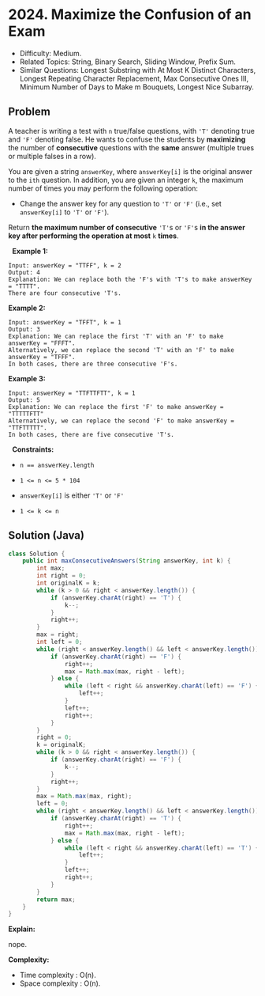 # 2024. Maximize the Confusion of an Exam

- Difficulty: Medium.
- Related Topics: String, Binary Search, Sliding Window, Prefix Sum.
- Similar Questions: Longest Substring with At Most K Distinct Characters, Longest Repeating Character Replacement, Max Consecutive Ones III, Minimum Number of Days to Make m Bouquets, Longest Nice Subarray.

## Problem

A teacher is writing a test with ```n``` true/false questions, with ```'T'``` denoting true and ```'F'``` denoting false. He wants to confuse the students by **maximizing** the number of **consecutive** questions with the **same** answer (multiple trues or multiple falses in a row).

You are given a string ```answerKey```, where ```answerKey[i]``` is the original answer to the ```ith``` question. In addition, you are given an integer ```k```, the maximum number of times you may perform the following operation:


	
- Change the answer key for any question to ```'T'``` or ```'F'``` (i.e., set ```answerKey[i]``` to ```'T'``` or ```'F'```).


Return **the **maximum** number of consecutive** ```'T'```s or ```'F'```s **in the answer key after performing the operation at most** ```k``` **times**.

 
**Example 1:**

```
Input: answerKey = "TTFF", k = 2
Output: 4
Explanation: We can replace both the 'F's with 'T's to make answerKey = "TTTT".
There are four consecutive 'T's.
```

**Example 2:**

```
Input: answerKey = "TFFT", k = 1
Output: 3
Explanation: We can replace the first 'T' with an 'F' to make answerKey = "FFFT".
Alternatively, we can replace the second 'T' with an 'F' to make answerKey = "TFFF".
In both cases, there are three consecutive 'F's.
```

**Example 3:**

```
Input: answerKey = "TTFTTFTT", k = 1
Output: 5
Explanation: We can replace the first 'F' to make answerKey = "TTTTTFTT"
Alternatively, we can replace the second 'F' to make answerKey = "TTFTTTTT". 
In both cases, there are five consecutive 'T's.
```

 
**Constraints:**


	
- ```n == answerKey.length```
	
- ```1 <= n <= 5 * 104```
	
- ```answerKey[i]``` is either ```'T'``` or ```'F'```
	
- ```1 <= k <= n```



## Solution (Java)

```java
class Solution {
    public int maxConsecutiveAnswers(String answerKey, int k) {
        int max;
        int right = 0;
        int originalK = k;
        while (k > 0 && right < answerKey.length()) {
            if (answerKey.charAt(right) == 'T') {
                k--;
            }
            right++;
        }
        max = right;
        int left = 0;
        while (right < answerKey.length() && left < answerKey.length()) {
            if (answerKey.charAt(right) == 'F') {
                right++;
                max = Math.max(max, right - left);
            } else {
                while (left < right && answerKey.charAt(left) == 'F') {
                    left++;
                }
                left++;
                right++;
            }
        }
        right = 0;
        k = originalK;
        while (k > 0 && right < answerKey.length()) {
            if (answerKey.charAt(right) == 'F') {
                k--;
            }
            right++;
        }
        max = Math.max(max, right);
        left = 0;
        while (right < answerKey.length() && left < answerKey.length()) {
            if (answerKey.charAt(right) == 'T') {
                right++;
                max = Math.max(max, right - left);
            } else {
                while (left < right && answerKey.charAt(left) == 'T') {
                    left++;
                }
                left++;
                right++;
            }
        }
        return max;
    }
}
```

**Explain:**

nope.

**Complexity:**

* Time complexity : O(n).
* Space complexity : O(n).
